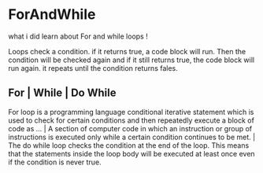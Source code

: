 # ForAndWhile
what i did learn about For and while loops !

Loops check a condition. if it returns true, a code block will run.
Then the condition will be checked again and if it still returns true,
the code block will run again. it repeats until the condition returns fales.

For | While | Do While
----------------------
For loop is a programming language conditional iterative statement which is used to check for certain conditions and then repeatedly execute a block of code as ... | A section of computer code in which an instruction or group of instructions is executed only while a certain condition continues to be met. | The do while loop checks the condition at the end of the loop. This means that the statements inside the loop body will be executed at least once even if the condition is never true.
